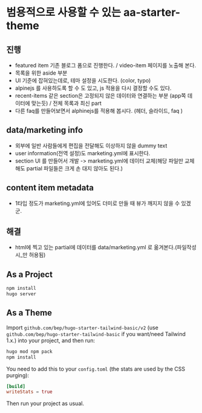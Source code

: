 # 범용적으로 사용할 수 있는 aa-starter-theme

## 진행

- featured item 기존 블로그 폼으로 진행한다. / video-item 페이지를 노출해 본다. 
- 목록을 위한 aside  부분
- UI 기준에 잡혀있는데로, 테마 설정을 시도한다. (color, typo)
- alpinejs 를 사용하도록 할 수 도 있고, js 적용을 다시 결정할 수도 있다.
- recent-items 같은 section은 고정되지 않은 데이터와 연결하는 부분 (app쪽 데이터에 맞는듯) / 전체 목록과 최신 part
- 다른 faq를 만들어보면서 alphinejs를 적용해 봅시다. (헤더, 슬라이드, faq )


## data/marketing info
- 외부에 일반 사람들에게 편집을 전달해도 이상하지 않을 dummy text
- user information(전역 설정)도 marketing.yml에 표시한다. 
- section UI 를 만들어서 개발 -> marketing.yml에 데이터 교체(해당 파일만 교체해도 partial 파일들은 크게 손 대지 않아도 된다.)


## content item metadata
- 1타입 정도가 marketing.yml에 있어도 더미로 만들 때 뷰가 깨지지 않을 수 있겠군. 


## 해결
- html에 찍고 있는 partial에 데이터를 data/marketing.yml 로 옮겨본다.(파일작성시_만 허용됨)


## As a Project

```bash
npm install
hugo server
```

## As a Theme

Import `github.com/bep/hugo-starter-tailwind-basic/v2` (use `github.com/bep/hugo-starter-tailwind-basic` if you want/need Tailwind 1.x.) into your project, and then run:

```bash
hugo mod npm pack
npm install
```

You need to add this to your `config.toml` (the stats are used by the CSS purging):

```toml
[build]
writeStats = true
```

Then run your project as usual.
